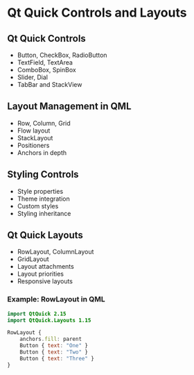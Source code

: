 # Qt Quick Controls and Layouts

## Qt Quick Controls
- Button, CheckBox, RadioButton
- TextField, TextArea
- ComboBox, SpinBox
- Slider, Dial
- TabBar and StackView

## Layout Management in QML
- Row, Column, Grid
- Flow layout
- StackLayout
- Positioners
- Anchors in depth

## Styling Controls
- Style properties
- Theme integration
- Custom styles
- Styling inheritance

## Qt Quick Layouts
- RowLayout, ColumnLayout
- GridLayout
- Layout attachments
- Layout priorities
- Responsive layouts

### Example: RowLayout in QML
```qml
import QtQuick 2.15
import QtQuick.Layouts 1.15

RowLayout {
    anchors.fill: parent
    Button { text: "One" }
    Button { text: "Two" }
    Button { text: "Three" }
}
```
